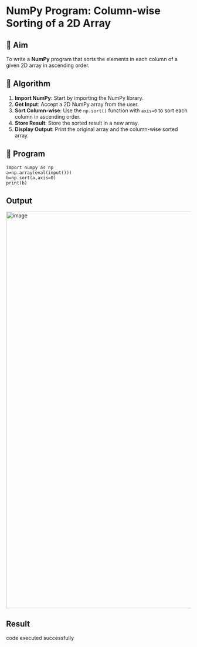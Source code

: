 # NumPy Program: Column-wise Sorting of a 2D Array

## 🎯 Aim
To write a **NumPy** program that sorts the elements in each column of a given 2D array in ascending order.

## 🧠 Algorithm

1. **Import NumPy**: Start by importing the NumPy library.
2. **Get Input**: Accept a 2D NumPy array from the user.
3. **Sort Column-wise**: Use the `np.sort()` function with `axis=0` to sort each column in ascending order.
4. **Store Result**: Store the sorted result in a new array.
5. **Display Output**: Print the original array and the column-wise sorted array.

## 🧾 Program
```
import numpy as np
a=np.array(eval(input()))
b=np.sort(a,axis=0)
print(b)
```
## Output
<img width="1920" height="1080" alt="image" src="https://github.com/user-attachments/assets/4df05644-33a8-4cb3-8d4e-22ebb5d86aeb" />

## Result
code executed successfully
